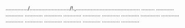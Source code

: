.............../.........................../!.,........................................... .........
............
............
............
............
............
............
............
............
.............
............
............
............
............
............
............
............
............


